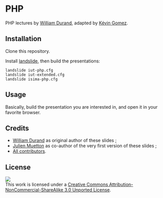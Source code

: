 PHP
===

PHP lectures by [William Durand](http://github.com/willdurand), adapted by [Kévin
Gomez](https://github.com/K-Phoen/).


Installation
------------

Clone this repository.

Install [landslide](https://github.com/adamzap/landslide#installation), then
build the presentations:

    landslide iut-php.cfg
    landslide iut-extended.cfg
    landslide isima-php.cfg


Usage
-----

Basically, build the presentation you are interested in, and open it in your
favorite browser.


Credits
-------

* [William Durand](http://github.com/couac) as original author of these slides ;
* [Julien Muetton](http://github.com/themouette) as co-author of the very first
  version of these slides ;
* [All contributors](https://github.com/K-Phoen/php-slides/graphs/contributors).


License
-------

[![](http://i.creativecommons.org/l/by-nc-sa/3.0/88x31.png)
](http://creativecommons.org/licenses/by-nc-sa/3.0/)<br />This work is
licensed under a [Creative Commons Attribution-NonCommercial-ShareAlike 3.0
Unported License](http://creativecommons.org/licenses/by-nc-sa/3.0/).
